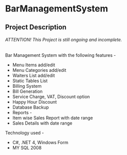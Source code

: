 # BarManagementSystem
## Project Description
###### ATTENTION! This Project is still ongoing and incomplete.
Bar Management System with the following features -

- Menu Items add/edit
- Menu Categories add/edit
- Waiters List add/edit
- Static Tables List
- Billing System
- Bill Generation
- Service Charge, VAT, Discount option
- Happy Hour Discount
- Database Backup
- Reports -
- Item wise Sales Report with date range
- Sales Details with date range

Technology used -

- C#, .NET 4, Windows Form
- MY SQL 2008

